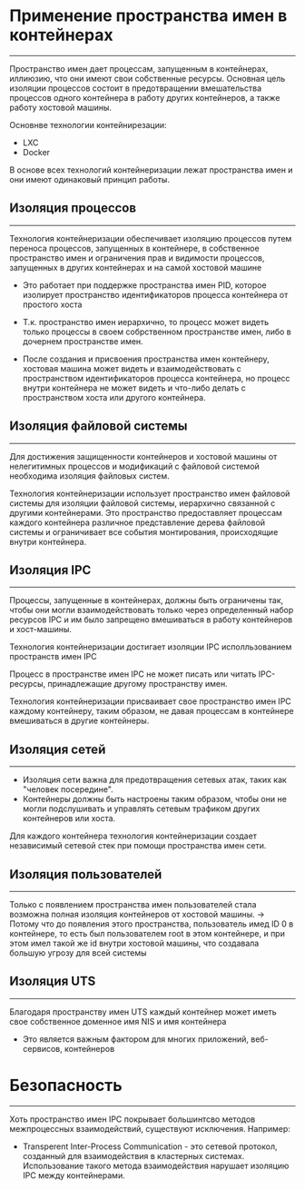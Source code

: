 # Применение пространства имен в контейнерах
---

Пространство имен дает процессам, запущенным в контейнерах, иллиюзию, что они имеют свои собственные ресурсы. Основная цель изоляции процессов состоит  в предотвращении вмешательства процессов одного контейнера в работу других контейнеров, а также работу хостовой машины.

Основнве технологии контейнирезации: 
- LXC
- Docker

В основе всех технологий контейнеризации лежат пространства имен и они имеют одинаковый принцип работы.

## Изоляция процессов
---
Технология контейнеризации обеспечивает изоляцию процессов путем переноса процессов, запущенных в контейнере, в собственное пространство имен и ограничения прав и видимости процессов, запущенных в других контейнерах и на самой хостовой машине
- Это работает при поддержке пространства имен PID, которое изолирует пространство идентификаторов процесса контейнера от простого хоста

- Т.к. пространство имен иерархично, то процесс может видеть только процессы в своем собрственном пространстве имен, либо в дочернем пространстве имен.

- После создания и присвоения пространства имен контейнеру, хостовая машина может видеть и взаимодействовать с пространством идентификаторов процесса контейнера, но процесс внутри контейнера не может видеть и что-либо делать с пространством хоста или другого контейнера.

## Изоляция файловой системы
---
Для достижения защищенности контейнеров и хостовой машины от нелегитимных процессов и модификаций с файловой системой необходима изоляция файловых систем.

Технология контейнеризации использует пространство имен файловой системы для изоляции файловой системы, иерархично связанной с другими контейнерами. Это пространство предоставляет процессам каждого контейнера различное представление дерева файловой системы и ограничивает все события монтирования, происходящие внутри контейнера.


## Изоляция IPC
---
Процессы, запущенные в контейнерах, должны быть ограничены так, чтобы они могли взаимодействовать только через определенный набор ресурсов IPC и им было запрещено вмешиваться в работу контейнеров и хост-машины.

Технология контейнеризации достигает изоляции IPC исполльзованием пространств имен IPC

Процесс в пространстве имен IPC не может писать или читать IPC-ресурсы, принадлежащие другому пространству имен.

Технология контейнеризации присваивает свое пространство имен IPC каждому контейнеру, таким образом, не давая процессам в контейнере вмешиваться в другие контейнеры.

## Изоляция сетей
---
- Изоляция сети важна для предотвращения сетевых атак, таких как "человек посередине". 
- Контейнеры должны быть настроены таким образом, чтобы они не могли подслушивать и управлять сетевым трафиком других контейнеров или хоста.

Для каждого контейнера технология контейнеризации создает независимый сетевой стек при помощи пространства имен сети.

## Изоляция пользователей
---
Только с появлением пространства имен пользователей стала возможна полная изоляция контейнеров от хостовой машины.
-> Потому что до появления этого пространства, пользователь имед ID 0 в контейнере, то есть был пользователем root в этом контейнере, и при этом имел такой же id внутри хостовой машины, что создавала большую угрозу для всей системы

## Изоляция UTS
---
Благодаря пространству имен UTS каждый контейнер может иметь свое собственное доменное имя NIS и имя контейнера
- Это является важным фактором для многих приложений, веб-сервисов, контейнеров

# Безопасность
---
Хоть пространство имен IPC покрывает большинтсво методов межпроцессных взаимодействий, существуют исключения.
Например: 
- Transperent Inter-Process Communication - это сетевой протокол, созданный для взаимодействия в кластерных системах. Использование такого метода взаимодействия нарушает изоляцию IPC между контейнерами.
